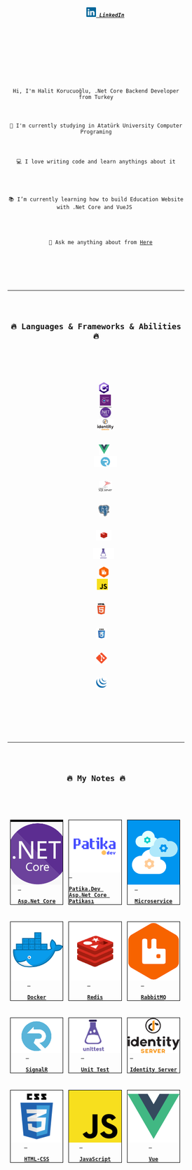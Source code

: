   <h5 align="center">
    <code>
      <a href="https://www.linkedin.com/in/abdullah-halit-korucuo%C4%9Flu-4578a219b/" title="LinkedIn Profile"><img width="22" src="https://raw.githubusercontent.com/korucuoglu/korucuoglu/main/images/linkedin.svg"> LinkedIn</a>
    <code></code>
  </h5>

  <br>
  <div align="center">
    <p>Hi, I'm Halit Korucuoğlu, .Net Core Backend Developer from Turkey</p>
    <p>🔬 I'm currently studying in Atatürk University Computer Programing</p>
    <p>💻 I love writing code and learn anythings about it
    </p>
    <p>📚 I’m currently learning how to build Education Website with .Net Core and VueJS </p>
   <p>
    💬 Ask me anything about from <a href="https://github.com/korucuoglu/korucuoglu/issues" title="Issues">Here</a> </p>
  </div>

  <hr>
  <h2 align="center">🔥 Languages & Frameworks & Abilities 🔥</h2>
  <br>
  <p align="center">
     <code><img title="C#" height="25" src="https://raw.githubusercontent.com/korucuoglu/korucuoglu/main/images/c-sharp.png"></code>
      <code><img title="Entity Framework" height="25" src="https://raw.githubusercontent.com/korucuoglu/korucuoglu/main/images/ef-core.png"></code>
      <code><img title="Identity Server" height="25" src="https://raw.githubusercontent.com/korucuoglu/korucuoglu/main/images/dotnet-core.png"></code>
      <code><img title="Identity Server" height="25" src="https://raw.githubusercontent.com/korucuoglu/korucuoglu/main/images/identity-server.png">
      </code>
      <code>
      <img title="VueJs" height="25" src="https://raw.githubusercontent.com/korucuoglu/korucuoglu/main/images/vue.png"></code>
      <code><img title="SignalR" height="25" src="https://raw.githubusercontent.com/korucuoglu/korucuoglu/main/images/signalr.png">
      </code>
       <code>
       <img title="MSSQL" height="25" src="https://raw.githubusercontent.com/korucuoglu/korucuoglu/main/images/mssql.png">
       </code>
      <code>
      <img title="Postgres" height="25" src="https://raw.githubusercontent.com/korucuoglu/korucuoglu/main/images/postgres.png">
      </code>
       <code>
      <img title="Redis" height="25" src="https://raw.githubusercontent.com/korucuoglu/korucuoglu/main/images/redis.png"></code>
       <code>
      <img title="Unit Test" height="25" src="https://raw.githubusercontent.com/korucuoglu/korucuoglu/main/images/unit-test.png"></code>
       <code>
      <img title="RabbitMQ" height="25" src="https://raw.githubusercontent.com/korucuoglu/korucuoglu/main/images/rabbitmq.png"></code>
    <code
    ><img title="Javascript" height="25" src="https://raw.githubusercontent.com/korucuoglu/korucuoglu/main/images/javascript.svg">
    </code>
    <code>
    <img title="HTML5" height="25" src="https://raw.githubusercontent.com/korucuoglu/korucuoglu/main/images/html5.svg">
    </code>
    <code>
    <img title="CSS" height="25" src="https://raw.githubusercontent.com/korucuoglu/korucuoglu/main/images/css.svg">
    </code>
    <code>
    <img title="Git" height="25" src="https://raw.githubusercontent.com/korucuoglu/korucuoglu/main/images/git-original.svg">
    </code>
    <code>
    <img title="JQuery" height="25" src="https://raw.githubusercontent.com/korucuoglu/korucuoglu/main/images/jquery-original.svg">
    </code>
  </p>
  <br>
  <hr>
  <h2 align="center">🔥 My Notes 🔥</h2>

  <div class="notes">

<div class="note">
    <img src="https://raw.githubusercontent.com/korucuoglu/korucuoglu/main/images/dotnet-core.png"/>
  <a href="https://drive.google.com/file/d/12p4UyUdtLoz0vHDqmwl0z44jkVdyiprX/view" target="blank"> <h4>Asp.Net Core</h4></a>

</div>

<div class="note">
    <img src="https://raw.githubusercontent.com/korucuoglu/korucuoglu/main/images/patika.png"/>
  <a href="https://drive.google.com/file/d/19gfgNxv8EGWdkLs38_E8Po5fus9ImQqQ/view" target="blank"> <h4>Patika.Dev Asp.Net Core Patikası</h4></a>

</div>

<div class="note">
    <img src="https://raw.githubusercontent.com/korucuoglu/korucuoglu/main/images/microservice.jpg"/>
  <a href="https://drive.google.com/file/d/18I9NpnZXm_IknSZye7BJm8P5zgupZPpa/view" target="blank"> <h4>Microservice</h4></a>

</div>

<div class="note">
    <img src="https://raw.githubusercontent.com/korucuoglu/korucuoglu/main/images/docker.png"/>
  <a href="https://drive.google.com/file/d/15PD9wrxOsnxXRaHbtoOwXP81i1GNbnEY/view" target="blank"> <h4>Docker</h4></a>

</div>

<div class="note">
    <img src="https://raw.githubusercontent.com/korucuoglu/korucuoglu/main/images/redis.png"/>
  <a href="https://drive.google.com/file/d/15LJbO8GfH_89gzjCN11evwxOVylMtp71/view" target="blank"> <h4>Redis</h4></a>

</div>

<div class="note">
    <img src="https://raw.githubusercontent.com/korucuoglu/korucuoglu/main/images/rabbitmq.png"/>
  <a href="https://drive.google.com/file/d/1RwmsyIuT3riC7sCovGcd827pK2-uNUVV/view" target="blank"> <h4>RabbitMQ</h4></a>

</div>

<div class="note">
    <img src="https://raw.githubusercontent.com/korucuoglu/korucuoglu/main/images/signalr.png"/>
  <a href="https://drive.google.com/file/d/1Bg3-tV4vMRJn4-u9slbLKHIJAP0gtM8b/view" target="blank"> <h4>SignalR</h4></a>

</div>

<div class="note">
    <img src="https://raw.githubusercontent.com/korucuoglu/korucuoglu/main/images/unit-test.png"/>
  <a href="https://drive.google.com/file/d/1UjY5WV8qKcpcsgKMcaYjmqsCPy7boSgy/view" target="blank"> <h4>Unit Test</h4></a>

</div>

<div class="note">
    <img src="https://raw.githubusercontent.com/korucuoglu/korucuoglu/main/images/identity-server.png"/>
  <a href="https://drive.google.com/file/d/12hZfDabcUWNzgJYAppVdTWUoeuDJOOl4/view" target="blank"> <h4>Identity Server</h4></a>

</div>

<div class="note">
    <img src="https://raw.githubusercontent.com/korucuoglu/korucuoglu/main/images/css.svg"/>
  <a href="https://drive.google.com/file/d/15agRhvRSZNx_dtfIPS5fLmiqls0T0s-m/view" target="blank"> <h4>HTML-CSS</h4></a>

</div>

<div class="note">
    <img src="https://raw.githubusercontent.com/korucuoglu/korucuoglu/main/images/javascript.svg"/>
  <a href="https://drive.google.com/file/d/176f6H7Ls0CGqXQHX1mBtcs9u7EjfVd1r/view" target="blank"> <h4>JavaScript</h4></a>

</div>

<div class="note">
    <img src="https://raw.githubusercontent.com/korucuoglu/korucuoglu/main/images/vue.png"/>
  <a href="https://drive.google.com/file/d/156xDOTzgkMl2JhuY-3pbnN6I9qJXo2aB/view" target="blank"> <h4>Vue</h4></a>

</div>

</div>

  <style>
    * {
  margin: 0;
  padding: 0;
  box-sizing: border-box;
  
}
.notes {
  display: flex;
  flex-wrap: wrap;
  
}

.note {
  border: 1px solid black;
  width: 30%;
  margin: 1.5%;
  box-sizing: border-box;
  display:flex;
  flex-direction: column;
  align-items: center;
  margin-top: 2rem
 
}

.note img {
  width: 100%;
  height: 100%;
  object-fit: cover;
}



  </style>

